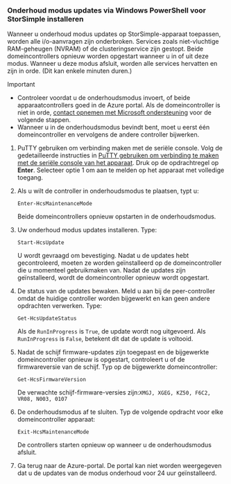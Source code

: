 ### <a name="install-maintenance-mode-updates-via-windows-powershell-for-storsimple"></a>Onderhoud modus updates via Windows PowerShell voor StorSimple installeren

Wanneer u onderhoud modus updates op StorSimple-apparaat toepassen, worden alle i/o-aanvragen zijn onderbroken. Services zoals niet-vluchtige RAM-geheugen (NVRAM) of de clusteringservice zijn gestopt. Beide domeincontrollers opnieuw worden opgestart wanneer u in of uit deze modus. Wanneer u deze modus afsluit, worden alle services hervatten en zijn in orde. (Dit kan enkele minuten duren.)

> [!IMPORTANT]
> * Controleer voordat u de onderhoudsmodus invoert, of beide apparaatcontrollers goed in de Azure portal. Als de domeincontroller is niet in orde, [contact opnemen met Microsoft ondersteuning](../articles/storsimple/storsimple-8000-contact-microsoft-support.md) voor de volgende stappen.
> * Wanneer u in de onderhoudsmodus bevindt bent, moet u eerst één domeincontroller en vervolgens de andere controller bijwerken.

1. PuTTY gebruiken om verbinding maken met de seriële console. Volg de gedetailleerde instructies in [PuTTY gebruiken om verbinding te maken met de seriële console van het apparaat](../articles/storsimple/storsimple-8000-deployment-walkthrough-u2.md#use-putty-to-connect-to-the-device-serial-console). Druk op de opdrachtregel op **Enter**. Selecteer optie 1 om aan te melden op het apparaat met volledige toegang.

2. Als u wilt de controller in onderhoudsmodus te plaatsen, typt u:
    
    `Enter-HcsMaintenanceMode`

    Beide domeincontrollers opnieuw opstarten in de onderhoudsmodus.

3. Uw onderhoud modus updates installeren. Type:

    `Start-HcsUpdate`

    U wordt gevraagd om bevestiging. Nadat u de updates hebt gecontroleerd, moeten ze worden geïnstalleerd op de domeincontroller die u momenteel gebruikmaken van. Nadat de updates zijn geïnstalleerd, wordt de domeincontroller opnieuw wordt opgestart.

4. De status van de updates bewaken. Meld u aan bij de peer-controller omdat de huidige controller worden bijgewerkt en kan geen andere opdrachten verwerken. Type:

    `Get-HcsUpdateStatus`

    Als de `RunInProgress` is `True`, de update wordt nog uitgevoerd. Als `RunInProgress` is `False`, betekent dit dat de update is voltooid.

5. Nadat de schijf firmware-updates zijn toegepast en de bijgewerkte domeincontroller opnieuw is opgestart, controleert u of de firmwareversie van de schijf. Typ op de bijgewerkte domeincontroller:

    `Get-HcsFirmwareVersion`
   
    De verwachte schijf-firmware-versies zijn:`XMGJ, XGEG, KZ50, F6C2, VR08, N003, 0107`

6. De onderhoudsmodus af te sluiten. Typ de volgende opdracht voor elke domeincontroller apparaat:

    `Exit-HcsMaintenanceMode`

    De controllers starten opnieuw op wanneer u de onderhoudsmodus afsluit.

7. Ga terug naar de Azure-portal. De portal kan niet worden weergegeven dat u de updates van de modus onderhoud voor 24 uur geïnstalleerd.